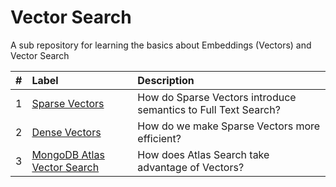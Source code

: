 # Vector Search
A sub repository for learning the basics about Embeddings (Vectors) and Vector Search


| # | Label                                                       | Description |
|:--|:------------------------------------------------------------|:-----------|
| 1 | [Sparse Vectors](foundations/)  | How do Sparse Vectors introduce semantics to Full Text Search? |
| 2 | [Dense Vectors](foundations/)     | How do we make Sparse Vectors more efficient? |
| 3 | [MongoDB Atlas Vector Search](foundations/)     | How does Atlas Search take advantage of Vectors?|
